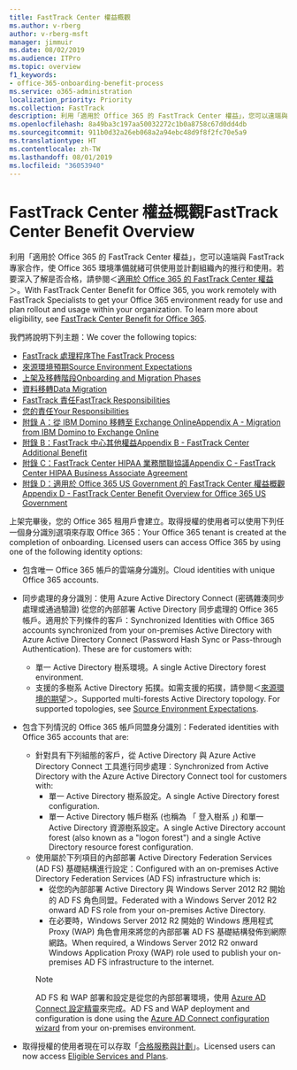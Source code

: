 ```yaml
---
title: FastTrack Center 權益概觀
ms.author: v-rberg
author: v-rberg-msft
manager: jimmuir
ms.date: 08/02/2019
ms.audience: ITPro
ms.topic: overview
f1_keywords:
- office-365-onboarding-benefit-process
ms.service: o365-administration
localization_priority: Priority
ms.collection: FastTrack
description: 利用「適用於 Office 365 的 FastTrack Center 權益」，您可以遠端與 FastTrack 專家合作，使 Office 365 環境準備就緒可供使用並計劃組織內的推行和使用。若要深入了解是否合格，請參閱＜適用於 Office 365 的 FastTrack Center 權益＞。
ms.openlocfilehash: 8a49ba3c197aa50032272c1b0a8758c67d0dd4db
ms.sourcegitcommit: 911b0d32a26eb068a2a94ebc48d9f8f2fc70e5a9
ms.translationtype: HT
ms.contentlocale: zh-TW
ms.lasthandoff: 08/01/2019
ms.locfileid: "36053940"
---
```

# <a name="fasttrack-center-benefit-overview"></a><span data-ttu-id="71fac-104">FastTrack Center 權益概觀</span><span class="sxs-lookup"><span data-stu-id="71fac-104">FastTrack Center Benefit Overview</span></span>

<span data-ttu-id="71fac-p102">利用「適用於 Office 365 的 FastTrack Center 權益」，您可以遠端與 FastTrack 專家合作，使 Office 365 環境準備就緒可供使用並計劃組織內的推行和使用。若要深入了解是否合格，請參閱＜[適用於 Office 365 的 FastTrack Center 權益](O365-fasttrack-benefit-for-office-365.md)＞。</span><span class="sxs-lookup"><span data-stu-id="71fac-p102">With FastTrack Center Benefit for Office 365, you work remotely with FastTrack Specialists to get your Office 365 environment ready for use and plan rollout and usage within your organization. To learn more about eligibility, see [FastTrack Center Benefit for Office 365](O365-fasttrack-benefit-for-office-365.md).</span></span>
  
<span data-ttu-id="71fac-107">我們將說明下列主題：</span><span class="sxs-lookup"><span data-stu-id="71fac-107">We cover the following topics:</span></span>
- [<span data-ttu-id="71fac-108">FastTrack 處理程序</span><span class="sxs-lookup"><span data-stu-id="71fac-108">The FastTrack Process</span></span>](O365-fasttrack-process.md) 
- [<span data-ttu-id="71fac-109">來源環境預期</span><span class="sxs-lookup"><span data-stu-id="71fac-109">Source Environment Expectations</span></span>](O365-source-environment-expectations.md)
- [<span data-ttu-id="71fac-110">上架及移轉階段</span><span class="sxs-lookup"><span data-stu-id="71fac-110">Onboarding and Migration Phases</span></span>](O365-onboarding-and-migration.md)
- [<span data-ttu-id="71fac-111">資料移轉</span><span class="sxs-lookup"><span data-stu-id="71fac-111">Data Migration</span></span>](O365-data-migration.md)
- [<span data-ttu-id="71fac-112">FastTrack 責任</span><span class="sxs-lookup"><span data-stu-id="71fac-112">FastTrack Responsibilities</span></span>](O365-fasttrack-responsibilities.md)
- [<span data-ttu-id="71fac-113">您的責任</span><span class="sxs-lookup"><span data-stu-id="71fac-113">Your Responsibilities</span></span>](O365-your-responsibilities.md) 
- [<span data-ttu-id="71fac-114">附錄 A：從 IBM Domino 移轉至 Exchange Online</span><span class="sxs-lookup"><span data-stu-id="71fac-114">Appendix A - Migration from IBM Domino to Exchange Online</span></span>](O365-from-ibm-domino-to-exchange-online.md)
- [<span data-ttu-id="71fac-115">附錄 B：FastTrack 中心其他權益</span><span class="sxs-lookup"><span data-stu-id="71fac-115">Appendix B - FastTrack Center Additional Benefit</span></span>](O365-fasttrack-additional-benefits.md)
- [<span data-ttu-id="71fac-116">附錄 C：FastTrack Center HIPAA 業務關聯協議</span><span class="sxs-lookup"><span data-stu-id="71fac-116">Appendix C - FastTrack Center HIPAA Business Associate Agreement</span></span>](O365-hipaa-business-associate-agreement.md)
- [<span data-ttu-id="71fac-117">附錄 D：適用於 Office 365 US Government 的 FastTrack Center 權益概觀</span><span class="sxs-lookup"><span data-stu-id="71fac-117">Appendix D - FastTrack Center Benefit Overview for Office 365 US Government</span></span>](US-Gov-appendix-overview.md)
    
<span data-ttu-id="71fac-p103">上架完畢後，您的 Office 365 租用戶會建立。取得授權的使用者可以使用下列任一個身分識別選項來存取 Office 365：</span><span class="sxs-lookup"><span data-stu-id="71fac-p103">Your Office 365 tenant is created at the completion of onboarding. Licensed users can access Office 365 by using one of the following identity options:</span></span>
- <span data-ttu-id="71fac-120">包含唯一 Office 365 帳戶的雲端身分識別。</span><span class="sxs-lookup"><span data-stu-id="71fac-120">Cloud identities with unique Office 365 accounts.</span></span>
- <span data-ttu-id="71fac-p104">同步處理的身分識別：使用 Azure Active Directory Connect (密碼雜湊同步處理或通過驗證) 從您的內部部署 Active Directory 同步處理的 Office 365 帳戶。適用於下列條件的客戶：</span><span class="sxs-lookup"><span data-stu-id="71fac-p104">Synchronized Identities with Office 365 accounts synchronized from your on-premises Active Directory with Azure Active Directory Connect (Password Hash Sync or Pass-through Authentication). These are for customers with:</span></span>
  - <span data-ttu-id="71fac-123">單一 Active Directory 樹系環境。</span><span class="sxs-lookup"><span data-stu-id="71fac-123">A single Active Directory forest environment.</span></span>
  - <span data-ttu-id="71fac-p105">支援的多樹系 Active Directory 拓撲。如需支援的拓撲，請參閱＜[來源環境的期望](O365-source-environment-expectations.md)＞。</span><span class="sxs-lookup"><span data-stu-id="71fac-p105">Supported multi-forests Active Directory topology. For supported topologies, see [Source Environment Expectations](O365-source-environment-expectations.md).</span></span>
- <span data-ttu-id="71fac-126">包含下列情況的 Office 365 帳戶同盟身分識別：</span><span class="sxs-lookup"><span data-stu-id="71fac-126">Federated identities with Office 365 accounts that are:</span></span>
  - <span data-ttu-id="71fac-127">針對具有下列組態的客戶，從 Active Directory 與 Azure Active Directory Connect 工具進行同步處理︰</span><span class="sxs-lookup"><span data-stu-id="71fac-127">Synchronized from Active Directory with the Azure Active Directory Connect tool for customers with:</span></span>
      - <span data-ttu-id="71fac-128">單一 Active Directory 樹系設定。</span><span class="sxs-lookup"><span data-stu-id="71fac-128">A single Active Directory forest configuration.</span></span>
      - <span data-ttu-id="71fac-129">單一 Active Directory 帳戶樹系 (也稱為 「 登入樹系 」) 和單一 Active Directory 資源樹系設定。</span><span class="sxs-lookup"><span data-stu-id="71fac-129">A single Active Directory account forest (also known as a "logon forest") and a single Active Directory resource forest configuration.</span></span>
  - <span data-ttu-id="71fac-130">使用屬於下列項目的內部部署 Active Directory Federation Services (AD FS) 基礎結構進行設定：</span><span class="sxs-lookup"><span data-stu-id="71fac-130">Configured with an on-premises Active Directory Federation Services (AD FS) infrastructure which is:</span></span>
      - <span data-ttu-id="71fac-131">從您的內部部署 Active Directory 與 Windows Server 2012 R2 開始的 AD FS 角色同盟。</span><span class="sxs-lookup"><span data-stu-id="71fac-131">Federated with a Windows Server 2012 R2 onward AD FS role from your on-premises Active Directory.</span></span>
      - <span data-ttu-id="71fac-132">在必要時，Windows Server 2012 R2 開始的 Windows 應用程式 Proxy (WAP) 角色會用來將您的內部部署 AD FS 基礎結構發佈到網際網路。</span><span class="sxs-lookup"><span data-stu-id="71fac-132">When required, a Windows Server 2012 R2 onward Windows Application Proxy (WAP) role used to publish your on-premises AD FS infrastructure to the internet.</span></span>
    > [!NOTE]
    > <span data-ttu-id="71fac-133">AD FS 和 WAP 部署和設定是從您的內部部署環境，使用 [Azure AD Connect 設定精靈](https://go.microsoft.com/fwlink/?linkid=844794)來完成。</span><span class="sxs-lookup"><span data-stu-id="71fac-133">AD FS and WAP deployment and configuration is done using the [Azure AD Connect configuration wizard](https://go.microsoft.com/fwlink/?linkid=844794) from your on-premises environment.</span></span> 
  
- <span data-ttu-id="71fac-134">取得授權的使用者現在可以存取「[合格服務與計劃](M365-eligible-services-and-plans.md)」。</span><span class="sxs-lookup"><span data-stu-id="71fac-134">Licensed users can now access [Eligible Services and Plans](M365-eligible-services-and-plans.md).</span></span>
    

 
